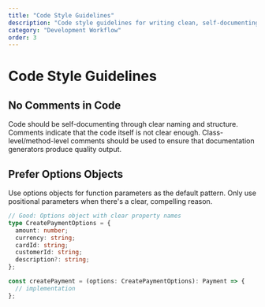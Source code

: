 ```yaml
---
title: "Code Style Guidelines"
description: "Code style guidelines for writing clean, self-documenting code without unnecessary comments"
category: "Development Workflow"
order: 3
---
```


# Code Style Guidelines

## No Comments in Code
Code should be self-documenting through clear naming and structure. Comments indicate that the code itself is not clear enough.
Class-level/method-level comments should be used to ensure that documentation generators produce quality output.

## Prefer Options Objects
Use options objects for function parameters as the default pattern. Only use positional parameters when there's a clear, compelling reason.

```typescript
// Good: Options object with clear property names
type CreatePaymentOptions = {
  amount: number;
  currency: string;
  cardId: string;
  customerId: string;
  description?: string;
};

const createPayment = (options: CreatePaymentOptions): Payment => {
  // implementation
};
```


